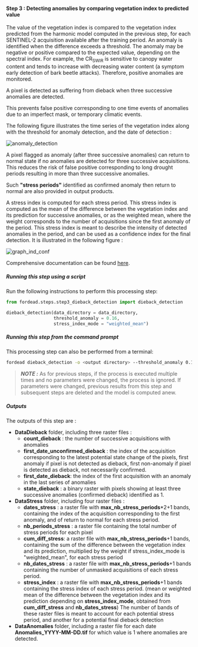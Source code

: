 #### Step 3 : Detecting anomalies by comparing vegetation index to predicted value

The value of the vegetation index is compared to the vegetation index predicted from the harmonic model computed in the previous step, for each SENTINEL-2 acquisition available after the training period.
An anomaly is identified when the difference exceeds a threshold. 
The anomaly may be negative or positive compared to the expected value, depending on the spectral index.
For example, the CR<sub>SWIR</sub> is sensitive to canopy water content and tends to increase with decreasing water content (a symptom early detection of bark beetle attacks). Therefore, positive anomalies are monitored.

A pixel is detected as suffering from dieback when three successive anomalies are detected. 

This prevents false positive corresponding to one time events of anomalies due to an imperfect mask, or temporary climatic events. 

The following figure illustrates the time series of the vegetation index along with the threshold for anomaly detection, and the date of detection :

![anomaly_detection](Figures/anomaly_detection_X642135_Y5452255.png "anomaly_detection") 

A pixel flagged as anomaly (after three successive anomalies) can return to normal state if no anomalies are detected for three successive acquisitions. 
This reduces the risk of false positive corresponding to long drought periods resulting in more than three successive anomalies.

Such **"stress periods"** identified as confirmed anomaly then return to normal are also provided in output products.

A stress index is computed for each stress period. 
This stress index is computed as the mean of the difference between the vegetation index and its prediction for successive anomalies, 
or as the weighted mean, where the weight corresponds to the number of acquisitions since the first anomaly of the period.
This stress index is meant to describe the intensity of detected anomalies in the period, and can be used as a confidence index for the final detection. It is illustrated in the following figure :

![graph_ind_conf](Figures/graph_ind_conf.jpg "graph_ind_conf")

Comprehensive documentation can be found [here](https://fordead.gitlab.io/fordead_package/docs/user_guides/english/03_dieback_detection/).

##### Running this step using a script

Run the following instructions to perform this processing step:
```python
from fordead.steps.step3_dieback_detection import dieback_detection

dieback_detection(data_directory = data_directory, 
                  threshold_anomaly = 0.16,
				  stress_index_mode = "weighted_mean")
```

##### Running this step from the command prompt

This processing step can also be performed from a terminal:
```bash
fordead dieback_detection -o <output directory> --threshold_anomaly 0.16 --stress_index_mode weighted_mean
```
> **_NOTE :_** As for previous steps, if the process is executed multiple times and no parameters were changed, the process is ignored. If parameters were changed, previous results from this step and subsequent steps are deleted and the model is computed anew.

##### Outputs

The outputs of this step are :
- **DataDieback** folder, including three raster files :
    - **count_dieback** : the number of successive acquisitions with anomalies
	- **first_date_unconfirmed_dieback** : the index of the acquisition corresponding to the latest potential state change of the pixels, 
    first anomaly if pixel is not detected as dieback, first non-anomaly if pixel is detected as dieback, not necessarily confirmed.
    - **first_date_dieback**: the index of the first acquisition with an anomaly in the last series of anomalies
    - **state_dieback** : a binary raster with pixels showing at least three successive anomalies (confirmed dieback) identified as 1.
- **DataStress** folder, including four raster files :
    - **dates_stress** : a raster file with **max_nb_stress_periods***2+1 bands, containing the index of the acquisition corresponding to the first anomaly, and of return to normal for each stress period.
    - **nb_periods_stress** : a raster file containing the total number of stress periods for each pixel 
    - **cum_diff_stress**: a raster file with **max_nb_stress_periods**+1 bands, containing the sum of the difference between the vegetation index and its prediction, multiplied by the weight if stress_index_mode is "weighted_mean", for each stress period 
	- **nb_dates_stress** : a raster file with **max_nb_stress_periods**+1 bands containing the number of unmasked acquisitions of each stress period.
	- **stress_index** : a raster file with **max_nb_stress_periods**+1 bands containing the stress index of each stress period.
    (mean or weighted mean of the difference between the vegetation index and its prediction depending on **stress_index_mode**, obtained from **cum_diff_stress** and **nb_dates_stress**)
	The number of bands of these raster files is meant to account for each potential stress period, and another for a potential final dieback detection
- **DataAnomalies** folder, including a raster file for each date **Anomalies_YYYY-MM-DD.tif** for which value is 1 where anomalies are detected.


